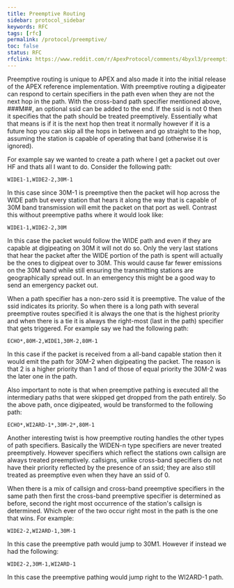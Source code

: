 ```yaml
---
title: Preemptive Routing
sidebar: protocol_sidebar
keywords: RFC
tags: [rfc]
permalink: /protocol/preemptive/
toc: false
status: RFC
rfclink: https://www.reddit.com/r/ApexProtocol/comments/4byxl3/preemptive_routing_rfc/
---
```


Preemptive routing is unique to APEX and also made it into the initial release
of the APEX reference implementation. With preemptive routing a digipeater can
respond to certain specifiers in the path even when they are not the next hop
in the path. With the cross-band path specifier mentioned above, ###M##, an
optional ssid can be added to the end. If the ssid is not 0 then it specifies
that the path should be treated preemptively. Essentially what that means is if
it is the next hop then treat it normally however if it is a future hop you can
skip all the hops in between and go straight to the hop, assuming the station
is capable of operating that band (otherwise it is ignored).

For example say we wanted to create a path where I get a packet out over HF and
thats all I want to do. Consider the following path:

    WIDE1-1,WIDE2-2,30M-1

In this case since 30M-1 is preemptive then the packet will hop across the WIDE
path but every station that hears it along the way that is capable of 30M band
transmission will emit the packet on that port as well. Contrast this without
preemptive paths where it would look like:

    WIDE1-1,WIDE2-2,30M

In this case the packet would follow the WIDE path and even if they are capable
at digipeating on 30M it will not do so. Only the very last stations that hear
the packet after the WIDE portion of the path is spent will actually be the ones
to digipeat over to 30M. This would cause far fewer emissions on the 30M band
while still ensuring the transmitting stations are geographically spread out.
In an emergency this might be a good way to send an emergency packet out.

When a path specifier has a non-zero ssid it is preemptive. The value of the
ssid indicates its priority. So when there is a long path with several
preemptive routes specified it is always the one that is the highest priority
and when there is a tie it is always the right-most (last in the path)
specifier that gets triggered. For example say we had the following path:

    ECHO*,80M-2,WIDE1,30M-2,80M-1

In this case if the packet is received from a all-band capable station then it
would emit the path for 30M-2 when digipeating the packet. The reason is that 2
is a higher priority than 1 and of those of equal priority the 30M-2 was the
later one in the path.

Also important to note is that when preemptive pathing is executed all the
intermediary paths that were skipped get dropped from the path entirely. So the
above path, once digipeated, would be transformed to the following path:

    ECHO*,WI2ARD-1*,30M-2*,80M-1

Another interesting twist is how preemptive routing handles the other types of
path specifiers. Basically the WIDEN-n type specifiers are never treated
preemptively. However specifiers which reflect the stations own callsign are
always treated preemptively. callsigns, unlike cross-band specifiers do not
have their priority reflected by the presence of an ssid; they are also still
treated as preemptive even when they have an ssid of 0.

When there is a mix of callsign and cross-band preemptive specifiers in the same
path then first the cross-band preemptive specifier is determined as before,
second the right most occurrence of the station's callsign is determined. Which
ever of the two occur right most in the path is the one that wins. For example:

    WIDE2-2,WI2ARD-1,30M-1

In this case the preemptive path would jump to 30M1. However if instead we had
the following:

    WIDE2-2,30M-1,WI2ARD-1

In this case the preemptive pathing would jump right to the WI2ARD-1 path.
